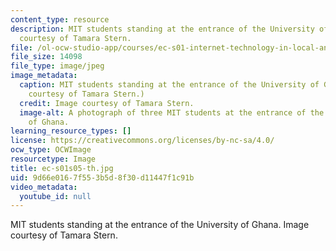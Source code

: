 ```yaml
---
content_type: resource
description: MIT students standing at the entrance of the University of Ghana. Image
  courtesy of Tamara Stern.
file: /ol-ocw-studio-app/courses/ec-s01-internet-technology-in-local-and-global-communities-spring-2005-summer-2005/9d66e0167f553b5d8f30d11447f1c91b_ec-s01s05-th.jpg
file_size: 14098
file_type: image/jpeg
image_metadata:
  caption: MIT students standing at the entrance of the University of Ghana. (Image
    courtesy of Tamara Stern.)
  credit: Image courtesy of Tamara Stern.
  image-alt: A photograph of three MIT students at the entrance of the University
    of Ghana.
learning_resource_types: []
license: https://creativecommons.org/licenses/by-nc-sa/4.0/
ocw_type: OCWImage
resourcetype: Image
title: ec-s01s05-th.jpg
uid: 9d66e016-7f55-3b5d-8f30-d11447f1c91b
video_metadata:
  youtube_id: null
---
```

MIT students standing at the entrance of the University of Ghana. Image courtesy of Tamara Stern.
